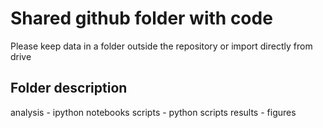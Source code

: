 # Shared github folder with code

Please keep data in a folder outside the repository or import directly from drive

## Folder description
analysis - ipython notebooks
scripts - python scripts
results - figures 
